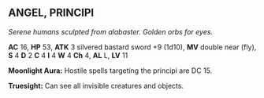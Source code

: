 ## ANGEL, PRINCIPI

_Serene humans sculpted from alabaster. Golden orbs for eyes._

**AC** 16, **HP** 53, **ATK** 3 silvered bastard sword +9 (1d10), **MV** double near (fly), **S** 4 **D** 2 **C** 4 **I** 4 **W** 4 **Ch** 4, **AL** L, **LV** 11

**Moonlight Aura:** Hostile spells targeting the principi are DC 15.

**Truesight:** Can see all invisible creatures and objects.

